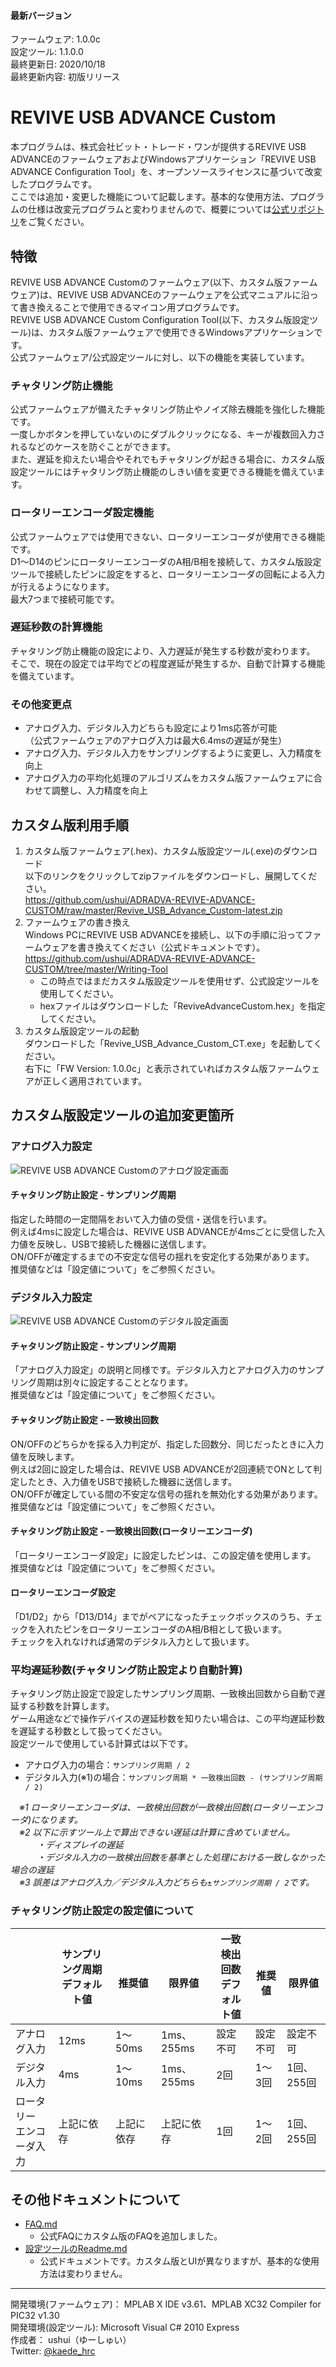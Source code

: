 #### 最新バージョン
ファームウェア: 1.0.0c  
設定ツール: 1.1.0.0  
最終更新日: 2020/10/18  
最終更新内容: 初版リリース  

#  REVIVE USB ADVANCE Custom

本プログラムは、株式会社ビット・トレード・ワンが提供するREVIVE USB ADVANCEのファームウェアおよびWindowsアプリケーション「REVIVE USB ADVANCE Configuration Tool」を、オープンソースライセンスに基づいて改変したプログラムです。  
ここでは追加・変更した機能について記載します。基本的な使用方法、プログラムの仕様は改変元プログラムと変わりませんので、概要については[公式リポジトリ](https://github.com/bit-trade-one/ADRADVA-REVIVE-ADVANCE)をご覧ください。  

## 特徴

REVIVE USB ADVANCE Customのファームウェア(以下、カスタム版ファームウェア)は、REVIVE USB ADVANCEのファームウェアを公式マニュアルに沿って書き換えることで使用できるマイコン用プログラムです。  
REVIVE USB ADVANCE Custom Configuration Tool(以下、カスタム版設定ツール)は、カスタム版ファームウェアで使用できるWindowsアプリケーションです。  
公式ファームウェア/公式設定ツールに対し、以下の機能を実装しています。  

### チャタリング防止機能
公式ファームウェアが備えたチャタリング防止やノイズ除去機能を強化した機能です。  
一度しかボタンを押していないのにダブルクリックになる、キーが複数回入力されるなどのケースを防ぐことができます。  
また、遅延を抑えたい場合やそれでもチャタリングが起きる場合に、カスタム版設定ツールにはチャタリング防止機能のしきい値を変更できる機能を備えています。  

### ロータリーエンコーダ設定機能
公式ファームウェアでは使用できない、ロータリーエンコーダが使用できる機能です。  
D1～D14のピンにロータリーエンコーダのA相/B相を接続して、カスタム版設定ツールで接続したピンに設定をすると、ロータリーエンコーダの回転による入力が行えるようになります。  
最大7つまで接続可能です。  

### 遅延秒数の計算機能
チャタリング防止機能の設定により、入力遅延が発生する秒数が変わります。  
そこで、現在の設定では平均でどの程度遅延が発生するか、自動で計算する機能を備えています。  

### その他変更点
 - アナログ入力、デジタル入力どちらも設定により1ms応答が可能  
 （公式ファームウェアのアナログ入力は最大6.4msの遅延が発生）  
 - アナログ入力、デジタル入力をサンプリングするように変更し、入力精度を向上  
 - アナログ入力の平均化処理のアルゴリズムをカスタム版ファームウェアに合わせて調整し、入力精度を向上  

## カスタム版利用手順
1. カスタム版ファームウェア(.hex)、カスタム版設定ツール(.exe)のダウンロード  
以下のリンクをクリックしてzipファイルをダウンロードし、展開してください。  
https://github.com/ushui/ADRADVA-REVIVE-ADVANCE-CUSTOM/raw/master/Revive_USB_Advance_Custom-latest.zip  
1. ファームウェアの書き換え  
Windows PCにREVIVE USB ADVANCEを接続し、以下の手順に沿ってファームウェアを書き換えてください（公式ドキュメントです）。  
https://github.com/ushui/ADRADVA-REVIVE-ADVANCE-CUSTOM/tree/master/Writing-Tool  
    - この時点ではまだカスタム版設定ツールを使用せず、公式設定ツールを使用してください。  
    - hexファイルはダウンロードした「ReviveAdvanceCustom.hex」を指定してください。  
1. カスタム版設定ツールの起動  
ダウンロードした「Revive_USB_Advance_Custom_CT.exe」を起動してください。  
右下に「FW Version: 1.0.0c」と表示されていればカスタム版ファームウェアが正しく適用されています。  

## カスタム版設定ツールの追加変更箇所
### アナログ入力設定
![REVIVE USB ADVANCE Customのアナログ設定画面](https://raw.githubusercontent.com/ushui/ADRADVA-REVIVE-ADVANCE-CUSTOM/master/revive_usb_advance_custom_analog.png "REVIVE USB ADVANCE Customのアナログ設定画面")
#### チャタリング防止設定 - サンプリング周期
指定した時間の一定間隔をおいて入力値の受信・送信を行います。  
例えば4msに設定した場合は、REVIVE USB ADVANCEが4msごとに受信した入力値を反映し、USBで接続した機器に送信します。  
ON/OFFが確定するまでの不安定な信号の揺れを安定化する効果があります。  
推奨値などは「設定値について」をご参照ください。  

### デジタル入力設定
![REVIVE USB ADVANCE Customのデジタル設定画面](https://raw.githubusercontent.com/ushui/ADRADVA-REVIVE-ADVANCE-CUSTOM/master/revive_usb_advance_custom_digital.png "REVIVE USB ADVANCE Customのデジタル設定画面")
#### チャタリング防止設定 - サンプリング周期
「アナログ入力設定」の説明と同様です。デジタル入力とアナログ入力のサンプリング周期は別々に設定することとなります。  
推奨値などは「設定値について」をご参照ください。  

#### チャタリング防止設定 - 一致検出回数
ON/OFFのどちらかを採る入力判定が、指定した回数分、同じだったときに入力値を反映します。  
例えば2回に設定した場合は、REVIVE USB ADVANCEが2回連続でONとして判定したとき、入力値をUSBで接続した機器に送信します。  
ON/OFFが確定している間の不安定な信号の揺れを無効化する効果があります。  
推奨値などは「設定値について」をご参照ください。  

#### チャタリング防止設定 - 一致検出回数(ロータリーエンコーダ)
「ロータリーエンコーダ設定」に設定したピンは、この設定値を使用します。  
推奨値などは「設定値について」をご参照ください。  

#### ロータリーエンコーダ設定
「D1/D2」から「D13/D14」までがペアになったチェックボックスのうち、チェックを入れたピンをロータリーエンコーダのA相/B相として扱います。  
チェックを入れなければ通常のデジタル入力として扱います。  

### 平均遅延秒数(チャタリング防止設定より自動計算)
チャタリング防止設定で設定したサンプリング周期、一致検出回数から自動で遅延する秒数を計算します。  
ゲーム用途などで操作デバイスの遅延秒数を知りたい場合は、この平均遅延秒数を遅延する秒数として扱ってください。  
設定ツールで使用している計算式は以下です。  
 - アナログ入力の場合：`サンプリング周期 / 2`  
 - デジタル入力(※1)の場合：`サンプリング周期 * 一致検出回数 - (サンプリング周期 / 2)`

　*※1 ロータリーエンコーダは、一致検出回数が一致検出回数(ロータリーエンコーダ)になります。*  
　*※2 以下に示すツール上で算出できない遅延は計算に含めていません。*  
　　　*・ディスプレイの遅延*  
　　　*・デジタル入力の一致検出回数を基準とした処理における一致しなかった場合の遅延*  
　*※3 誤差はアナログ入力／デジタル入力どちらも`±サンプリング周期 / 2`です。*  

### チャタリング防止設定の設定値について
|  | サンプリング周期<br />デフォルト値 | <br />推奨値 | <br />限界値 | 一致検出回数<br />デフォルト値 | <br />推奨値 | <br />限界値 |
| - | - | - | - | - | - | - |
| アナログ入力 | 12ms | 1～50ms | 1ms、255ms | 設定不可 | 設定不可 | 設定不可 |
| デジタル入力 | 4ms | 1～10ms | 1ms、255ms | 2回 | 1～3回 | 1回、255回 |
| ロータリー<br />エンコーダ入力 | 上記に依存 | 上記に依存 | 上記に依存 | 1回 | 1～2回 | 1回、255回 |

## その他ドキュメントについて
 - [FAQ.md](https://github.com/ushui/ADRADVA-REVIVE-ADVANCE-CUSTOM/blob/master/FAQ.md)
   - 公式FAQにカスタム版のFAQを追加しました。
 - [設定ツールのReadme.md](https://github.com/ushui/ADRADVA-REVIVE-ADVANCE-CUSTOM/blob/master/PCTool/Readme.md)
   - 公式ドキュメントです。カスタム版とUIが異なりますが、基本的な使用方法は変わりません。

----

開発環境(ファームウェア)： MPLAB X IDE v3.61、MPLAB XC32 Compiler for PIC32 v1.30  
開発環境(設定ツール): Microsoft Visual C# 2010 Express  
作成者： ushui（ゆーしゅい）  
Twitter: [@kaede_hrc](https://twitter.com/kaede_hrc)  
